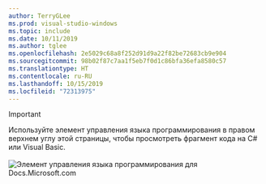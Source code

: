 ```yaml
---
author: TerryGLee
ms.prod: visual-studio-windows
ms.topic: include
ms.date: 10/11/2019
ms.author: tglee
ms.openlocfilehash: 2e5029c68a8f252d91d9a22f82be72683cb9e904
ms.sourcegitcommit: 98b02f87c7aa1f5eb7f0d1c86bfa36efa8580c57
ms.translationtype: HT
ms.contentlocale: ru-RU
ms.lasthandoff: 10/15/2019
ms.locfileid: "72313975"
---
```

> [!IMPORTANT]
> Используйте элемент управления языка программирования в правом верхнем углу этой страницы, чтобы просмотреть фрагмент кода на C# или Visual Basic.<br><br>![Элемент управления языка программирования для Docs.Microsoft.com](../media/docs-programming-language-control.png)